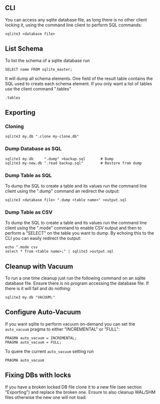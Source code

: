 ## CLI

You can access any sqlite database file, as long there is no other
client locking it, using the command line client to perform SQL
commands:

    sqlite3 <database file>

## List Schema

To list the schema of a sqlite database run

    SELECT name FROM sqlite_master;

It will dump all schema elements. One field of the result table contains
the SQL used to create each schema element. If you only want a list of
tables use the client command ".tables"

    .tables

## Exporting

### Cloning

    sqlite3 my.db ".clone my-clone.db"

### Dump Database as SQL

    sqlite3 my.db     ".dump" >backup.sql       # Dump
    sqlite3 my-new.db ".read backup.sql"        # Restore from dump    

### Dump Table as SQL

To dump the SQL to create a table and its values run the command line
client using the ".dump" command an redirect the output:

    sqlite3 <database file> ".dump <table name>" >output.sql

### Dump Table as CSV

To dump the SQL to create a table and its values run the command line
client using the ".mode" command to enable CSV output and then to
perform a "SELECT" on the table you want to dump. By echoing this to the
CLI you can easily redirect the output:

    echo ".mode csv
    select * from <table name>;" | sqlite3 >output.sql

## Cleanup with Vacuum

To run a one time cleanup just run the following command on an sqlite
database file. Ensure there is no program accessing the database file.
If there is it will fail and do nothing:

    sqlite3 my.db "VACUUM;"

## Configure Auto-Vacuum

If you want sqlite to perform vacuum on-demand you can set the
`auto_vacuum` pragma to either "INCREMENTAL" or "FULL":

    PRAGMA auto_vacuum = INCREMENTAL;
    PRAGMA auto_vacuum = FULL;

To quere the current `auto_vacuum` setting run

    PRAGMA auto_vacuum

## Fixing DBs with locks

If you have a broken locked DB file clone it to a new file (see section "Exporting")
and replace the broken one. Ensure to also cleanup WAL/SHM files otherwise the new one will not load.
